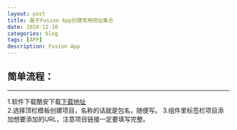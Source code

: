 ```yaml
---
layout: post
title: 基于Fusion App创建常用网址集合
date: 2020-12-10
categories: blog
tags: [APP]
description: Fusion App
---
```


## 简单流程：     
----     

1.软件下载酷安下载[下载地址](http://www.coolapk.com/apk/cn.coldsong.fusionapp)     
2.选择顶栏模板创建项目，名称的话就是包名，随便写。
3.组件里标签栏项目添加想要添加的URL，注意项目链接一定要填写完整。

